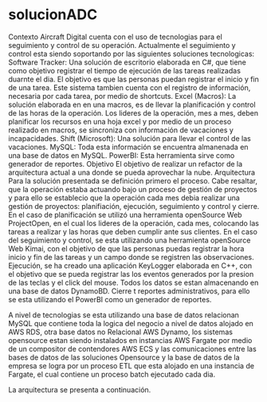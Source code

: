 # solucionADC
Contexto
Aircraft Digital cuenta con el uso de tecnologias para el seguimiento y control de su operación. Actualmente el seguimiento y control esta siendo soportando por las siguientes soluciones tecnologicas:
Software Tracker: Una solución de escritorio elaborada en C#, que tiene como objetivo registrar el tiempo de ejecución de las tareas realizadas duarnte el dia. El objetivo es que las personas puedan registrar el inicio y fin de una tarea. Este sistema tambien cuenta con el registro de información, necesaria por cada tarea, por medio de shortcuts.
Excel (Macros): La solución elaborada en en una macros, es de llevar la planificación y control de las horas de la operación. Los lideres de la operación, mes a mes, deben planificar los recursos en una hoja excel y por medio de un proceso realizado en macros, se sincroniza con información de vacaciones y incapacidades.
Shift (Microsoft): Una solución para llevar el control de las vacaciones.
MySQL: Toda esta información se encuentra almanenada en una base de datos en MySQL.
PowerBI: Esta herramienta sirve como generador de reportes. 
Objetivo
El objetivo de realizar un refactor de la arquitectura actual a una donde se pueda aprovechar la nube.
Arquitectura
Para la solución presentada se definición primero el proceso. Cabe resaltar, que la operación estaba actuando bajo un proceso de gestión de proyectos y para ello se establecio que la operación cada mes debia realizar una gestión de proyectos: planifiación, ejecución, seguimiento y control y cierre.
En el caso de planificación se utilizó una herramienta openSource Web ProjectOpen, en el cual los lideres de la operación, cada mes, colocando las tareas a realizar y las horas que deben cumplir ante sus clientes.
En el caso del seguimiento y control, se esta utilizando una herramienta openSource Web Kimai, con el objetivo de que las personas puedas registrar la hora inicio y fin de las tareas y un campo donde se registren las observaciones.
Ejecución, se ha creado una aplicación KeyLogger elaborada en C++, con el objetivo que se pueda registrar las los eventos generados por la presion de las teclas y el click del mouse. Todos los datos se estan almacenando en una base de datos DynamoBD.
Cierre t reportes administrativos, para ello se esta utilizando el PowerBI como un generador de reportes.

A nivel de tecnologias se esta utilizando una base de datos relacionan MySQL que contiene toda la logica del negocio a nivel de datos alojado en AWS RDS, otra base datos no Relacional AWS Dynamo, los sistemas opensource estan siendo instalados en instancias AWS Fargate por medio de un compositor de contendores AWS ECS y las comunicaciones entre las bases de datos de las soluciones Opensource y la base de datos de la empresa se logra por un proceso ETL que esta alojado en una instancia de Fargate, el cual contiene un proceso batch ejecutado cada dia.

La arquitectura se presenta a continuación.   